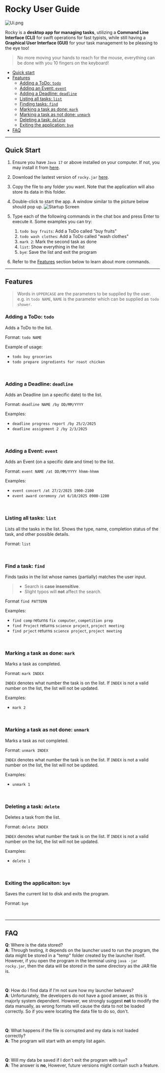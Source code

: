 # Rocky User Guide
![Ui.png](Ui.png)

Rocky is a **desktop app for managing tasks**, utilizing a **Command Line Interface (CLI)** for swift operations for
fast typists, while still having a **Graphical User Interface (GUI)** for your task management to be pleasing to the
eye too!

> No more moving your hands to reach for the mouse, everything can be done with you 10 fingers on the keyboard!

- [Quick start](#quick-start)
- [Features](#features)
  - [Adding a ToDo: `todo`](#adding-a-todo-todo)
  - [Adding an Event: `event`](#adding-an-event-event)
  - [Adding a Deadline: `deadline`](#adding-a-deadline-deadline)
  - [Listing all tasks: `list`](#listing-all-tasks-list)
  - [Finding tasks: `find`](#finding-tasks-find)
  - [Marking a task as done: `mark`](#marking-a-task-as-done-mark)
  - [Marking a task as not done: `unmark`](#marking-a-task-as-not-done-unmark)
  - [Deleting a task: `delete`](#deleting-a-task-delete)
  - [Exiting the application: `bye`](#exiting-the-application-bye)
- [FAQ](#faq)

---

## Quick Start
1. Ensure you have `Java 17` or above installed on your computer. If not, you may install it from
    [here](https://www.oracle.com/java/technologies/downloads/#java17).
2. Download the lastest version of `rocky.jar` [here](https://github.com/flljy940/ip/releases/).
3. Copy the file to any folder you want. Note that the application will also store its data in this folder.
4. Double-click to start the app. A window similar to the picture below should pop up. 
![Startup Screen](assets/img.png)
5. Type each of the following commands in the chat box and press Enter to execute it. Some examples you can try:

   1. `todo buy fruits`: Add a ToDo called "buy fruits"
   2. `todo wash clothes`: Add a ToDo called "wash clothes"
   3. `mark 2`: Mark the second task as done
   4. `list`: Show everything in the list
   5. `bye`: Save the list and exit the program

6. Refer to the [Features](#features) section below to learn about more commands.

--- 

## Features
> Words in `UPPERCASE` are the parameters to be supplied by the user.<br>
> e.g. in `todo NAME`, `NAME` is the parameter which can be supplied as `todo shower`.

### Adding a ToDo: `todo`
Adds a ToDo to the list.

Format: `todo NAME`

Example of usage:
- `todo buy groceries`
- `todo prepare ingredients for roast chicken`

<br>

### Adding a Deadline: `deadline`
Adds an Deadline (on a specific date) to the list.

Format: `deadline NAME /by DD/MM/YYYY`

Examples: 
- `deadline progress report /by 25/2/2025`
- `deadline assignment 2 /by 2/3/2025`

<br>

### Adding a Event: `event`
Adds an Event (on a specific date and time) to the list.

Format: `event NAME /at DD/MM/YYYY hhmm-hhmm`

Examples:
- `event concert /at 27/2/2025 1900-2100`
- `event award ceremony /at 6/10/2025 0900-1200`

<br> 

### Listing all tasks: `list`
Lists all the tasks in the list. Shows the type, name, completion status of the task, and other possible details.

Format: `list`

<br>

### Find a task: `find`
Finds tasks in the list whose names (partially) matches the user input.
> - Search is **case insensitive**.
> - Slight typos will **not** affect the search.

Format `find PATTERN`

Examples:
- `find comp` returns `fix computer`, `competition prep`
- `find Project` returns `science project`, `project meeting`
- `find prject` returns `science project`, `project meeting`

<br>

### Marking a task as done: `mark`
Marks a task as completed.

Format: `mark INDEX`

`INDEX` denotes what number the task is on the list. If `INDEX` is not a valid number on the list, the list will not be
updated.

Examples:
- `mark 2`

<br>

### Marking a task as not done: `unmark`
Marks a task as not completed.

Format: `unmark INDEX`

`INDEX` denotes what number the task is on the list. If `INDEX` is not a valid number on the list, the list will not be
updated.

Examples: 
- `unmark 1`

<br>

### Deleting a task: `delete`
Deletes a task from the list.

Format: `delete INDEX`

`INDEX` denotes what number the task is on the list. If `INDEX` is not a valid number on the list, the list will not be
updated.

Examples:
- `delete 1`

<br>

### Exiting the applicaiton: `bye`
Saves the current list to disk and exits the program.

Format: `bye`

<br>

---

## FAQ

**Q**: Where is the data stored?<br>
**A**: Through testing, it depends on the launcher used to run the program, the data might be stored in a "temp" folder
created by the launcher itself. However, if you open the program in the terminal using `java -jar rocky.jar`, then the 
data will be stored in the same directory as the JAR file is.

<br>

**Q**: How do I find data if I'm not sure how my launcher behaves?<br>
**A**: Unfortunately, the developers do not have a good answer, as this is majorly system dependent. However, we
strongly suggest **not** to modify the data manually, as wrong formats will cause the data to not be loaded correctly.
So if you were locating the data file to do so, don't.

<br>

**Q**: What happens if the file is corrupted and my data is not loaded correctly?<br>
**A**: The program will start with an empty list again.

<br>

**Q**: Will my data be saved if I don't exit the program with `bye`?<br>
**A**: The answer is **no**, However, future versions might contain such a feature. 

<br>